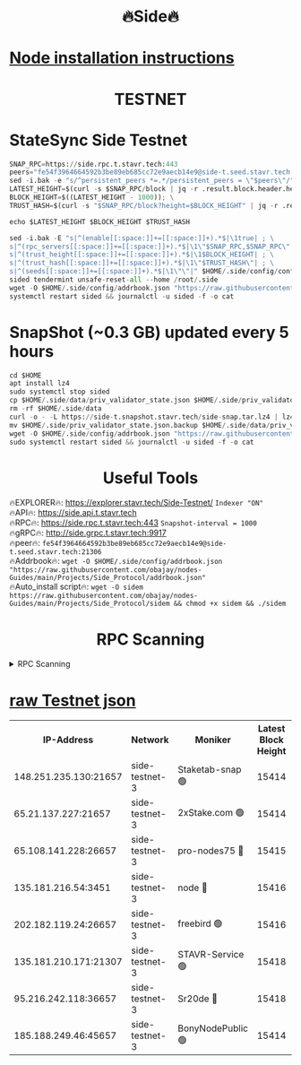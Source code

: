 <h1 align="center"> 🔥Side🔥</h1>

[Node installation instructions](https://github.com/obajay/nodes-Guides/tree/main/Projects/Side_Protocol)
=

<h1 align="center"> TESTNET</h1>

# StateSync Side Testnet
```python
SNAP_RPC=https://side.rpc.t.stavr.tech:443
peers="fe54f3964664592b3be89eb685cc72e9aecb14e9@side-t.seed.stavr.tech:21306"
sed -i.bak -e "s/^persistent_peers *=.*/persistent_peers = \"$peers\"/" $HOME/.side/config/config.toml
LATEST_HEIGHT=$(curl -s $SNAP_RPC/block | jq -r .result.block.header.height); \
BLOCK_HEIGHT=$((LATEST_HEIGHT - 1000)); \
TRUST_HASH=$(curl -s "$SNAP_RPC/block?height=$BLOCK_HEIGHT" | jq -r .result.block_id.hash)

echo $LATEST_HEIGHT $BLOCK_HEIGHT $TRUST_HASH

sed -i.bak -E "s|^(enable[[:space:]]+=[[:space:]]+).*$|\1true| ; \
s|^(rpc_servers[[:space:]]+=[[:space:]]+).*$|\1\"$SNAP_RPC,$SNAP_RPC\"| ; \
s|^(trust_height[[:space:]]+=[[:space:]]+).*$|\1$BLOCK_HEIGHT| ; \
s|^(trust_hash[[:space:]]+=[[:space:]]+).*$|\1\"$TRUST_HASH\"| ; \
s|^(seeds[[:space:]]+=[[:space:]]+).*$|\1\"\"|" $HOME/.side/config/config.toml
sided tendermint unsafe-reset-all --home /root/.side
wget -O $HOME/.side/config/addrbook.json "https://raw.githubusercontent.com/obajay/nodes-Guides/main/Projects/Side_Protocol/addrbook.json"
systemctl restart sided && journalctl -u sided -f -o cat
```
# SnapShot (~0.3 GB) updated every 5 hours
```python
cd $HOME
apt install lz4
sudo systemctl stop sided
cp $HOME/.side/data/priv_validator_state.json $HOME/.side/priv_validator_state.json.backup
rm -rf $HOME/.side/data
curl -o - -L https://side-t.snapshot.stavr.tech/side-snap.tar.lz4 | lz4 -c -d - | tar -x -C $HOME/.side --strip-components 2
mv $HOME/.side/priv_validator_state.json.backup $HOME/.side/data/priv_validator_state.json
wget -O $HOME/.side/config/addrbook.json "https://raw.githubusercontent.com/obajay/nodes-Guides/main/Projects/Side_Protocol/addrbook.json"
sudo systemctl restart sided && journalctl -u sided -f -o cat
```
 <h1 align="center"> Useful Tools</h1>
 
🔥EXPLORER🔥: https://explorer.stavr.tech/Side-Testnet/        `Indexer "ON"` \
🔥API🔥:      https://side.api.t.stavr.tech \
🔥RPC🔥:      https://side.rpc.t.stavr.tech:443              `Snapshot-interval = 1000` \
🔥gRPC🔥:     http://side.grpc.t.stavr.tech:9917 \
🔥peer🔥:     `fe54f3964664592b3be89eb685cc72e9aecb14e9@side-t.seed.stavr.tech:21306` \
🔥Addrbook🔥: ```wget -O $HOME/.side/config/addrbook.json "https://raw.githubusercontent.com/obajay/nodes-Guides/main/Projects/Side_Protocol/addrbook.json"``` \
🔥Auto_install script🔥:  `wget -O sidem https://raw.githubusercontent.com/obajay/nodes-Guides/main/Projects/Side_Protocol/sidem && chmod +x sidem && ./sidem`

<h1 align="center"> RPC Scanning</h1>

<details>
<summary>RPC Scanning</summary>

<h2 align="center"> We scan nodes in real time every 4 hours. And we provide the final result of RPC endpoints.
We cannot influence the operation of these nodes in any way. </h2>


```python
If Voting Power is higher than 0 --> then the Node is a validator of the network and may be subject to attack and be a potential threat to the chain.
```
```python
We marked such validators with a red symbol
```

</details>

[raw Testnet json](https://rpc-check.sidet.stavr.tech/sidet/rpc-sidet-result.json)
=


<table><tr><th>IP-Address</th><th>Network</th><th>Moniker</th><th>Latest Block Height</th><th>Earliest Block Height</th><th>Catching Up</th><th>Tx Index</th><th>Voting Power</th><th>Scan Time</th></tr><tr><td>148.251.235.130:21657</td><td>side-testnet-3</td><td>Staketab-snap 🟢</td><td>15414</td><td>1</td><td>False</td><td>off</td><td>0</td><td>2024-03-28T03:53:54.356497405UTC</td></tr><tr><td>65.21.137.227:21657</td><td>side-testnet-3</td><td>2xStake.com 🟢</td><td>15414</td><td>1</td><td>False</td><td>on</td><td>0</td><td>2024-03-28T03:53:56.703858558UTC</td></tr><tr><td>65.108.141.228:26657</td><td>side-testnet-3</td><td>pro-nodes75 🔴</td><td>15415</td><td>1</td><td>False</td><td>on</td><td>842</td><td>2024-03-28T03:53:57.013476088UTC</td></tr><tr><td>135.181.216.54:3451</td><td>side-testnet-3</td><td>node 🔴</td><td>15416</td><td>1</td><td>False</td><td>off</td><td>1000100</td><td>2024-03-28T03:54:05.875748795UTC</td></tr><tr><td>202.182.119.24:26657</td><td>side-testnet-3</td><td>freebird 🟢</td><td>15416</td><td>1</td><td>False</td><td>on</td><td>0</td><td>2024-03-28T03:54:07.140190907UTC</td></tr><tr><td>135.181.210.171:21307</td><td>side-testnet-3</td><td>STAVR-Service 🟢</td><td>15418</td><td>1</td><td>False</td><td>on</td><td>0</td><td>2024-03-28T03:54:17.594312448UTC</td></tr><tr><td>95.216.242.118:36657</td><td>side-testnet-3</td><td>Sr20de 🔴</td><td>15418</td><td>1</td><td>False</td><td>on</td><td>1014097</td><td>2024-03-28T03:54:19.947151092UTC</td></tr><tr><td>185.188.249.46:45657</td><td>side-testnet-3</td><td>BonyNodePublic 🟢</td><td>15414</td><td>1001</td><td>False</td><td>off</td><td>0</td><td>2024-03-28T03:53:59.482163776UTC</td></tr></table>